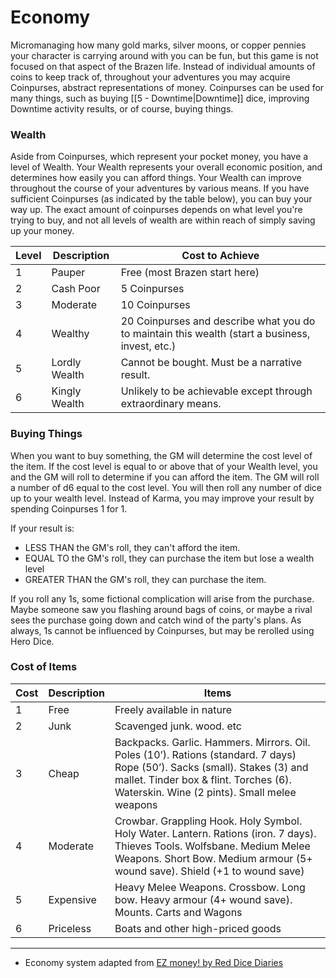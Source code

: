 # Economy

Micromanaging how many gold marks, silver moons, or copper pennies your character is carrying around with you can be fun, but this game is not focused on that aspect of the Brazen life. Instead of individual amounts of coins to keep track of, throughout your adventures you may acquire Coinpurses, abstract representations of money. Coinpurses can be used for many things, such as buying [[5 - Downtime|Downtime]] dice, improving Downtime activity results, or of course, buying things.

### Wealth

Aside from Coinpurses, which represent your pocket money, you have a level of Wealth. Your Wealth represents your overall economic position, and determines how easily you can afford things. Your Wealth can improve throughout the course of your adventures by various means. If you have sufficient Coinpurses (as indicated by the table below), you can buy your way up. The exact amount of coinpurses depends on what level you're trying to buy, and not all levels of wealth are within reach of simply saving up your money.

| Level | Description   | Cost to Achieve                                                                                 |
| ----- | ------------- | ----------------------------------------------------------------------------------------------- |
| 1     | Pauper        | Free (most Brazen start here)                                                                   |
| 2     | Cash Poor     | 5 Coinpurses                                                                                    |
| 3     | Moderate      | 10 Coinpurses                                                                                   |
| 4     | Wealthy       | 20 Coinpurses and describe what you do to maintain this wealth (start a business, invest, etc.) |
| 5     | Lordly Wealth | Cannot be bought. Must be a narrative result.                                                   |
| 6     | Kingly Wealth | Unlikely to be achievable except through extraordinary means.                                   |

### Buying Things

When you want to buy something, the GM will determine the cost level of the item. If the cost level is equal to or above that of your Wealth level, you and the GM will roll to determine if you can afford the item. The GM will roll a number of d6 equal to the cost level. You will then roll any number of dice up to your wealth level. Instead of Karma, you may improve your result by spending Coinpurses 1 for 1.

If your result is:

* LESS THAN the GM's roll, they can't afford the item.
* EQUAL TO the GM's roll, they can purchase the item but lose a wealth level
* GREATER THAN the GM's roll, they can purchase the item.

If you roll any 1s, some fictional complication will arise from the purchase. Maybe someone saw you flashing around bags of coins, or maybe a rival sees the purchase going down and catch wind of the party's plans. As always, 1s cannot be influenced by Coinpurses, but may be rerolled using Hero Dice.

### Cost of Items

|Cost|Description|Items|
|---|---|---|
|1|Free|Freely available in nature|
|2|Junk|Scavenged junk. wood. etc|
|3|Cheap|Backpacks. Garlic. Hammers. Mirrors. Oil. Poles (10’). Rations (standard. 7 days) Rope (50’). Sacks (small). Stakes (3) and mallet. Tinder box & flint. Torches (6). Waterskin. Wine (2 pints). Small melee weapons|
|4|Moderate|Crowbar. Grappling Hook. Holy Symbol. Holy Water. Lantern. Rations (iron. 7 days). Thieves Tools. Wolfsbane. Medium Melee Weapons. Short Bow. Medium armour (5+ wound save). Shield (+1 to wound save)|
|5|Expensive|Heavy Melee Weapons. Crossbow. Long bow. Heavy armour (4+ wound save). Mounts. Carts and Wagons|
|6|Priceless|Boats and other high-priced goods|

---
- Economy system adapted from [EZ money! by Red Dice Diaries](https://reddicediaries.substack.com/p/ez-money)